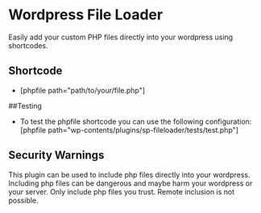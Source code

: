 # Wordpress File Loader

Easily add your custom PHP files directly into your wordpress using shortcodes.

## Shortcode

* [phpfile path="path/to/your/file.php"]

##Testing

* To test the phpfile shortcode you can use the following configuration: [phpfile path="wp-contents/plugins/sp-fileloader/tests/test.php"]

## Security Warnings

This plugin can be used to include php files directly into your wordpress. Including php files can be dangerous and maybe harm your wordpress or your server. Only include php files you trust. Remote inclusion is not possible.
